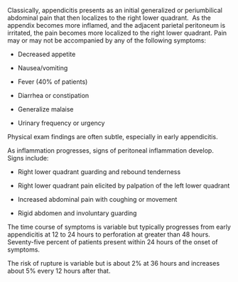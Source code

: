 Classically, appendicitis presents as an initial generalized or periumbilical abdominal pain that then localizes to the right lower quadrant.  As the appendix becomes more inflamed, and the adjacent parietal peritoneum is irritated, the pain becomes more localized to the right lower quadrant. Pain may or may not be accompanied by any of the following symptoms:

- Decreased appetite

- Nausea/vomiting

- Fever (40% of patients)

- Diarrhea or constipation

- Generalize malaise

- Urinary frequency or urgency

Physical exam findings are often subtle, especially in early appendicitis.

As inflammation progresses, signs of peritoneal inflammation develop. Signs include:

- Right lower quadrant guarding and rebound tenderness

- Right lower quadrant pain elicited by palpation of the left lower quadrant

- Increased abdominal pain with coughing or movement

- Rigid abdomen and involuntary guarding

The time course of symptoms is variable but typically progresses from early appendicitis at 12 to 24 hours to perforation at greater than 48 hours. Seventy-five percent of patients present within 24 hours of the onset of symptoms.

The risk of rupture is variable but is about 2% at 36 hours and increases about 5% every 12 hours after that.